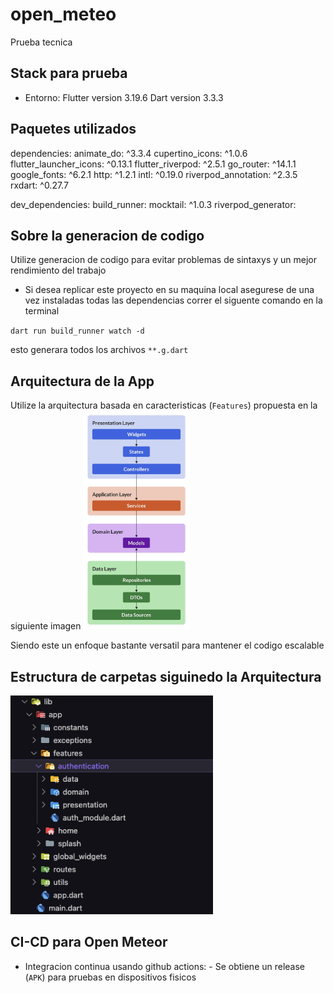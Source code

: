 # open_meteo

Prueba tecnica

## Stack para prueba
- Entorno: 
Flutter version 3.19.6
Dart version 3.3.3

## Paquetes utilizados
dependencies:
  animate_do: ^3.3.4
  cupertino_icons: ^1.0.6
  flutter_launcher_icons: ^0.13.1
  flutter_riverpod: ^2.5.1
  go_router: ^14.1.1
  google_fonts: ^6.2.1
  http: ^1.2.1
  intl: ^0.19.0
  riverpod_annotation: ^2.3.5
  rxdart: ^0.27.7

dev_dependencies:
  build_runner: 
  mocktail: ^1.0.3
  riverpod_generator: 

## Sobre la generacion de codigo
Utilize generacion de codigo para evitar problemas de sintaxys y un mejor rendimiento del trabajo

- Si desea replicar este proyecto en su maquina local asegurese de una vez instaladas todas las dependencias correr el siguente comando en la terminal

`dart run build_runner watch -d`

esto generara todos los archivos `**.g.dart`

## Arquitectura de la App
Utilize la arquitectura basada en caracteristicas (`Features`) propuesta en la siguiente imagen
<img src="screenshots/app.webp" height=350></img>

Siendo este un enfoque bastante versatil para mantener el codigo escalable

## Estructura de carpetas siguinedo la Arquitectura 
<img src="screenshots/folders.png" height=350></img>

## CI-CD para Open Meteor
- Integracion continua usando github actions: 
        - Se obtiene un release (`APK`) para pruebas en dispositivos fisicos 
            

